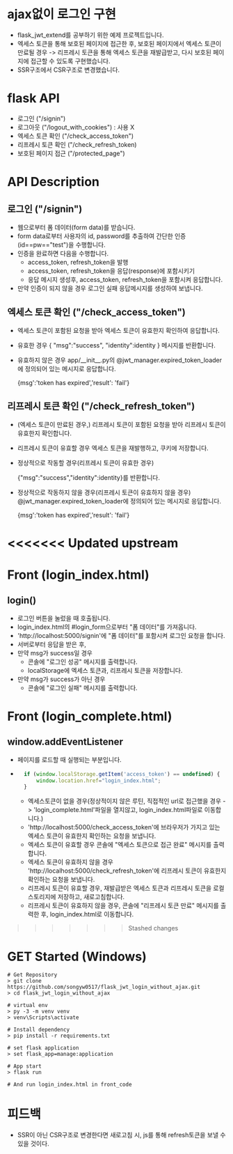 # ajax없이 로그인 구현
- flask_jwt_extend를 공부하기 위한 예제 프로젝트입니다.
- 엑세스 토큰을 통해 보호된 페이지에 접근한 후, 보호된 페이지에서 엑세스 토큰이 만료될 경우 -> 리프레시 토큰을 통해 엑세스 토큰을 재발급받고, 다시 보호된 페이지에 접근할 수 있도록 구현했습니다.
- SSR구조에서 CSR구조로 변경했습니다.

# flask API
- 로그인 ("/signin")
- 로그아웃 ("/logout_with_cookies") : 사용 X
- 엑세스 토큰 확인 ("/check_access_token")
- 리프레시 토큰 확인 ("/check_refresh_token)
- 보호된 페이지 접근 ("/protected_page")

# API Description
## 로그인 ("/signin")
- 웹으로부터 폼 데이터(form data)를 받습니다.
- form data로부터 사용자의 id, password를 추출하여 간단한 인증(id==pw=="test")을 수행합니다.
- 인증을 완료하면 다음을 수행합니다.
    - access_token, refresh_token을 발행
    - access_token, refresh_token을 응답(response)에 포함시키기
    - 응답 메시지 생성후, access_token, refresh_token을 포함시켜 응답합니다.
- 만약 인증이 되지 않을 경우 로그인 실패 응답메시지를 생성하여 보냅니다.

## 엑세스 토큰 확인 ("/check_access_token")
- 엑세스 토큰이 포함된 요청을 받아 엑세스 토큰이 유효한지 확인하여 응답합니다.
- 유효한 경우 {
    "msg":"success",
    "identity":identity
    } 메시지를 반환합니다.
- 유효하지 않은 경우 app/\_\_init\_\_.py의
@jwt_manager.expired_token_loader에 정의되어 있는 메시지로 응답합니다.

    {msg':'token has expired','result': 'fail'}

## 리프레시 토큰 확인 ("/check_refresh_token")
- (엑세스 토큰이 만료된 경우,) 리프레시 토큰이 포함된 요청을 받아 리프레시 토큰이 유효한지 확인합니다.
- 리프레시 토큰이 유효할 경우 엑세스 토큰을 재발행하고, 쿠키에 저장합니다.
- 정상적으로 작동할 경우(리프레시 토큰이 유효한 경우)

    {"msg":"success","identity":identity}를 반환합니다.
- 정상적으로 작동하지 않을 경우(리프레시 토큰이 유효하지 않을 경우)
@jwt_manager.expired_token_loader에 정의되어 있는 메시지로 응답합니다.

    {msg':'token has expired','result': 'fail'}

<<<<<<< Updated upstream
=======
# Front (login_index.html)
## login()
- 로그인 버튼을 눌렀을 때 호출됩니다.
- login_index.html의 #login_form으로부터 "폼 데이터"를 가져옵니다.
- 'http://localhost:5000/signin'에 "폼 데이터"를 포함시켜 로그인 요청을 합니다.
- 서버로부터 응답을 받은 후, 
- 만약 msg가 success일 경우
    - 콘솔에 "로그인 성공" 메시지를 출력합니다.
    - localStorage에 엑세스 토큰과, 리프레시 토큰을 저장합니다.
- 만약 msg가 success가 아닌 경우
    - 콘솔에 "로그인 실패" 메시지를 출력합니다.

# Front (login_complete.html)
## window.addEventListener
- 페이지를 로드할 때 실행되는 부분입니다.
- ``` javascript
    if (window.localStorage.getItem('access_token') == undefined) {
        window.location.href="login_index.html";
    }
  ```
  - 엑세스토큰이 없을 경우(정상적이지 않은 루틴, 직접적인 url로 접근했을 경우 -> 'login_complete.html'파일을 열지않고, login_index.html파일로 이동합니다.)
  - 'http://localhost:5000/check_access_token'에 브라우저가 가지고 있는 엑세스 토큰이 유효한지 확인하는 요청을 보냅니다.
  - 엑세스 토큰이 유효할 경우 콘솔에 "엑세스 토큰으로 접근 완료" 메시지를 출력합니다.
  - 엑세스 토큰이 유효하지 않을 경우 'http://localhost:5000/check_refresh_token'에 리프레시 토큰이 유효한지 확인하는 요청을 보냅니다.
  - 리프레시 토큰이 유효할 경우, 재발급받은 엑세스 토큰과 리프레시 토큰을 로컬스토리지에 저장하고, 새로고침합니다.
  - 리프레시 토큰이 유효하지 않을 경우, 콘솔에 "리프레시 토큰 만료" 메시지를 출력한 후, login_index.html로 이동합니다.

>>>>>>> Stashed changes
# GET Started (Windows)
```
# Get Repository
> git clone https://github.com/songyw0517/flask_jwt_login_without_ajax.git
> cd flask_jwt_login_without_ajax

# virtual env
> py -3 -m venv venv
> venv\Scripts\activate

# Install dependency
> pip install -r requirements.txt

# set flask application
> set flask_app=manage:application

# App start
> flask run

# And run login_index.html in front_code
```

# 피드백
- SSR이 아닌 CSR구조로 변경한다면 새로고침 시, js를 통해 refresh토큰을 보낼 수 있을 것이다.
